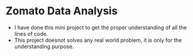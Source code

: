 # Zomato Data Analysis

- I have done this mini project to get the proper understanding of all the lines of code.
- This project doesnot solves any real world problem, it is only for the understanding purpose.
